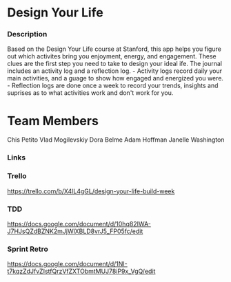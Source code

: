 # Design Your Life

### Description

Based on the Design Your Life course at Stanford, this app helps you figure out which activites bring you enjoyment, energy, and engagement. These clues are the first step you need to take to design your ideal ife. The journal includes an activity log and a reflection log.
    - Activity logs record daily your main activities, and a guage to show how engaged and energized you were. 
    - Reflection logs are done once a week to record your trends, insights and suprises as to what activities work and don't work for you. 

# Team Members

Chis Petito
Vlad Mogilevskiy
Dora Belme
Adam Hoffman
Janelle Washington

### Links

### Trello
https://trello.com/b/X4lL4gGL/design-your-life-build-week

### TDD
https://docs.google.com/document/d/10hq82IWA-J7HJsQZdBZNK2mJjWlXBLD8vrJ5_FP05fc/edit

### Sprint Retro
https://docs.google.com/document/d/1NI-t7kqzZdJfvZIstfQrzVfZXTObmtMUJ78iP9x_VgQ/edit

